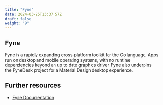 ```yaml
---
title: "Fyne"
date: 2024-03-25T13:37:57Z
draft: false
weight: "9"
---
```


## Fyne

Fyne is a rapidly expanding cross-platform toolkit for the Go language. Apps run on desktop and mobile operating systems, with no runtime dependencies beyond an up to date graphics driver. Fyne also underpins the FyneDesk project for a Material Design desktop experience.

## Further resources

* [Fyne Documentation](https://developer.fyne.io)
